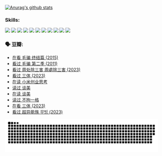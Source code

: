 
[![Anurag's github stats](https://github-readme-stats.vercel.app/api?username=w940853815)](https://github.com/anuraghazra/github-readme-stats)

### Skills:

<code><img height="32" src="https://cdn.jsdelivr.net/npm/simple-icons@v5/icons/python.svg"></code>
<code><img height="32" src="https://cdn.jsdelivr.net/npm/simple-icons@v5/icons/javascript.svg"></code>
<code><img height="32" src="https://cdn.jsdelivr.net/npm/simple-icons@v5/icons/django.svg"></code>
<code><img height="32" src="https://cdn.jsdelivr.net/npm/simple-icons@v5/icons/flask.svg"></code>
<code><img height="32" src="https://cdn.jsdelivr.net/npm/simple-icons@v5/icons/vuetify.svg"></code>
<code><img height="32" src="https://cdn.jsdelivr.net/npm/simple-icons@v5/icons/git.svg"></code>
<code><img height="32" src="https://cdn.jsdelivr.net/npm/simple-icons@v5/icons/docker.svg"></code>
<code><img height="32" src="https://cdn.jsdelivr.net/npm/simple-icons@v5/icons/postgresql.svg"></code>
<code><img height="32" src="https://cdn.jsdelivr.net/npm/simple-icons@v5/icons/elasticsearch.svg"></code>
<code><img height="32" src="https://cdn.jsdelivr.net/npm/simple-icons@v5/icons/macos.svg"></code>
<code><img height="32" src="https://cdn.jsdelivr.net/npm/simple-icons@v5/icons/linux.svg"></code>

### 🗣 豆瓣:

<!-- DOUBAN-ACTIVITIES:START -->
- [在看 毛骗 终结篇‎ (2015)](https://www.douban.com/people/136069238/status/4581971924/?_i=13687315)
- [看过 毛骗 第二季‎ (2011)](https://www.douban.com/people/136069238/status/4581971810/?_i=13687315)
- [看过 周处除三害 周處除三害‎ (2023)](https://www.douban.com/people/136069238/status/4575646701/?_i=13687315)
- [看过 三体‎ (2023)](https://www.douban.com/people/136069238/status/4574263039/?_i=13687315)
- [在读 小米创业思考](https://www.douban.com/people/136069238/status/4572047905/?_i=13687315)
- [读过 谈美](https://www.douban.com/people/136069238/status/4572047629/?_i=13687315)
- [在读 谈美](https://www.douban.com/people/136069238/status/4560861771/?_i=13687315)
- [读过 不拘一格](https://www.douban.com/people/136069238/status/4560861445/?_i=13687315)
- [在看 三体‎ (2023)](https://www.douban.com/people/136069238/status/4558185093/?_i=13687315)
- [看过 超异能族 무빙‎ (2023)](https://www.douban.com/people/136069238/status/4556824186/?_i=13687315)
<!-- DOUBAN-ACTIVITIES:END -->


![Snake animation](https://raw.githubusercontent.com/w940853815/w940853815/output/github-contribution-grid-snake.svg)

<!--
**w940853815/w940853815** is a ✨ _special_ ✨ repository because its `README.md` (this file) appears on your GitHub profile.

Here are some ideas to get you started:

- 🔭 I’m currently working on ...
- 🌱 I’m currently learning ...
- 👯 I’m looking to collaborate on ...
- 🤔 I’m looking for help with ...
- 💬 Ask me about ...
- 📫 How to reach me: ...
- 😄 Pronouns: ...
- ⚡ Fun fact: ...
-->
